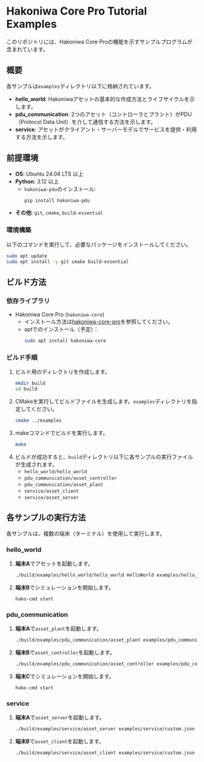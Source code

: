 # Hakoniwa Core Pro Tutorial Examples

このリポジトリには、Hakoniwa Core Proの機能を示すサンプルプログラムが含まれています。

## 概要

各サンプルは`examples`ディレクトリ以下に格納されています。

*   **hello_world**: Hakoniwaアセットの基本的な作成方法とライフサイクルを示します。
*   **pdu_communication**: 2つのアセット（コントローラとプラント）がPDU（Protocol Data Unit）を介して通信する方法を示します。
*   **service**: アセットがクライアント・サーバーモデルでサービスを提供・利用する方法を示します。

## 前提環境

*   **OS**: Ubuntu 24.04 LTS 以上
*   **Python**: 3.12 以上
    *   `hakoniwa-pdu`のインストール:
        ```bash
        pip install hakoniwa-pdu
        ```
*   **その他**: `git`, `cmake`, `build-essential`

### 環境構築

以下のコマンドを実行して、必要なパッケージをインストールしてください。

```bash
sudo apt update
sudo apt install -y git cmake build-essential
```

## ビルド方法

### 依存ライブラリ

*   Hakoniwa Core Pro (`hakoniwa-core`)
    *   インストール方法は[hakoniwa-core-pro](https://github.com/hakoniwalab/hakoniwa-core-pro)を参照してください。
    *   aptでのインストール（予定）：
        ```bash
        sudo apt install hakoniwa-core
        ```

### ビルド手順

1.  ビルド用のディレクトリを作成します。
    ```bash
    mkdir build
    cd build
    ```
2.  CMakeを実行してビルドファイルを生成します。`examples`ディレクトリを指定してください。
    ```bash
    cmake ../examples
    ```
3.  makeコマンドでビルドを実行します。
    ```bash
    make
    ```
4.  ビルドが成功すると、`build`ディレクトリ以下に各サンプルの実行ファイルが生成されます。
    *   `hello_world/hello_world`
    *   `pdu_communication/asset_controller`
    *   `pdu_communication/asset_plant`
    *   `service/asset_client`
    *   `service/asset_server`

## 各サンプルの実行方法

各サンプルは、複数の端末（ターミナル）を使用して実行します。

### hello_world

1.  **端末A**でアセットを起動します。

    ```bash
    ./build/examples/hello_world/hello_world HelloWorld examples/hello_world/custom.json 100
    ```

2.  **端末B**でシミュレーションを開始します。

    ```bash
    hako-cmd start
    ```

### pdu_communication

1.  **端末A**で`asset_plant`を起動します。

    ```bash
    ./build/examples/pdu_communication/asset_plant examples/pdu_communication/custom.json
    ```

2.  **端末B**で`asset_controller`を起動します。

    ```bash
    ./build/examples/pdu_communication/asset_controller examples/pdu_communication/custom.json
    ```

3.  **端末C**でシミュレーションを開始します。

    ```bash
    hako-cmd start
    ```

### service

1.  **端末A**で`asset_server`を起動します。

    ```bash
    ./build/examples/service/asset_server examples/service/custom.json normal
    ```

2.  **端末B**で`asset_client`を起動します。

    ```bash
    ./build/examples/service/asset_client examples/service/custom.json
    ```
